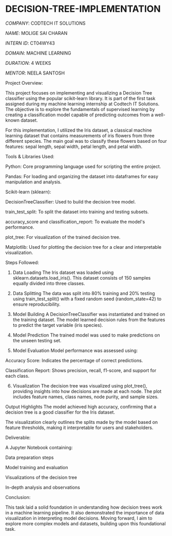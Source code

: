 # DECISION-TREE-IMPLEMENTATION

*COMPANY*: CODTECH IT SOLUTIONS  

*NAME*: MOLIGE SAI CHARAN  

*INTERN ID*: CT04WY43  

*DOMAIN*: MACHINE LEARNING  

*DURATION*: 4 WEEKS  

*MENTOR*: NEELA SANTOSH



Project Overview:

This project focuses on implementing and visualizing a Decision Tree classifier using the popular scikit-learn library. It is part of the first task assigned during my machine learning internship at Codtech IT Solutions. The objective is to explore the fundamentals of supervised learning by creating a classification model capable of predicting outcomes from a well-known dataset.

For this implementation, I utilized the Iris dataset, a classical machine learning dataset that contains measurements of iris flowers from three different species. The main goal was to classify these flowers based on four features: sepal length, sepal width, petal length, and petal width.

Tools & Libraries Used:

Python: Core programming language used for scripting the entire project.

Pandas: For loading and organizing the dataset into dataframes for easy manipulation and analysis.

Scikit-learn (sklearn):

DecisionTreeClassifier: Used to build the decision tree model.

train_test_split: To split the dataset into training and testing subsets.

accuracy_score and classification_report: To evaluate the model's performance.

plot_tree: For visualization of the trained decision tree.

Matplotlib: Used for plotting the decision tree for a clear and interpretable visualization.

Steps Followed:

1. Data Loading
The Iris dataset was loaded using sklearn.datasets.load_iris(). This dataset consists of 150 samples equally divided into three classes.

2. Data Splitting
The data was split into 80% training and 20% testing using train_test_split() with a fixed random seed (random_state=42) to ensure reproducibility.

3. Model Building
A DecisionTreeClassifier was instantiated and trained on the training dataset. The model learned decision rules from the features to predict the target variable (iris species).

4. Model Prediction
The trained model was used to make predictions on the unseen testing set.

5. Model Evaluation
Model performance was assessed using:

Accuracy Score: Indicates the percentage of correct predictions.

Classification Report: Shows precision, recall, f1-score, and support for each class.

6. Visualization
The decision tree was visualized using plot_tree(), providing insights into how decisions are made at each node. The plot includes feature names, class names, node purity, and sample sizes.

Output Highlights
The model achieved high accuracy, confirming that a decision tree is a good classifier for the Iris dataset.

The visualization clearly outlines the splits made by the model based on feature thresholds, making it interpretable for users and stakeholders.

Deliverable:

A Jupyter Notebook containing:

Data preparation steps

Model training and evaluation

Visualizations of the decision tree

In-depth analysis and observations

Conclusion:

This task laid a solid foundation in understanding how decision trees work in a machine learning pipeline. It also demonstrated the importance of data visualization in interpreting model decisions. Moving forward, I aim to explore more complex models and datasets, building upon this foundational task.

